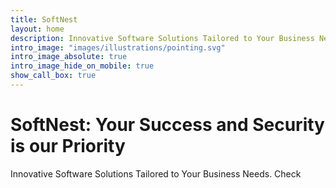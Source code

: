 ```yaml
---
title: SoftNest
layout: home
description: Innovative Software Solutions Tailored to Your Business Needs.
intro_image: "images/illustrations/pointing.svg"
intro_image_absolute: true
intro_image_hide_on_mobile: true
show_call_box: true
---
```


# SoftNest: Your Success and Security is our Priority

Innovative Software Solutions Tailored to Your Business Needs. Check
